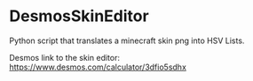 # DesmosSkinEditor
Python script that translates a minecraft skin png into HSV Lists.

Desmos link to the skin editor: https://www.desmos.com/calculator/3dfio5sdhx
